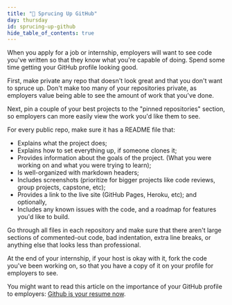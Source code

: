 ```yaml
---
title: "📓 Sprucing Up GitHub"
day: thursday
id: sprucing-up-github
hide_table_of_contents: true
---
```


When you apply for a job or internship, employers will want to see code you've written so that they know what you're capable of doing. Spend some time getting your GitHub profile looking good.

First, make private any repo that doesn't look great and that you don't want to spruce up. Don't make too many of your repositories private, as employers value being able to see the amount of work that you've done.

Next, pin a couple of your best projects to the "pinned repositories" section, so employers can more easily view the work you'd like them to see.

For every public repo, make sure it has a README file that:

* Explains what the project does;
* Explains how to set everything up, if someone clones it;
* Provides information about the goals of the project. (What you were working on and what you were trying to learn);
* Is well-organized with markdown headers;
* Includes screenshots (prioritize for bigger projects like code reviews, group projects, capstone, etc);
* Provides a link to the live site (GitHub Pages, Heroku, etc); and optionally,
* Includes any known issues with the code, and a roadmap for features you'd like to build.

Go through all files in each repository and make sure that there aren't large sections of commented-out code, bad indentation, extra line breaks, or anything else that looks less than professional.

At the end of your internship, if your host is okay with it, fork the code you've been working on, so that you have a copy of it on your profile for employers to see.

You might want to read this article on the importance of your GitHub profile to employers: [Github is your resume now](https://anti-pattern.com/github-is-your-resume-now).

